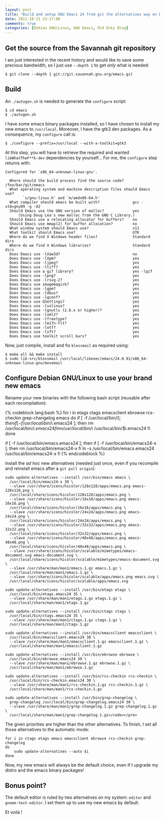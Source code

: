 ```yaml
---
layout: post
title: "Build and setup GNU Emacs 24 from git the alternatives way on Debian GNU/Linux"
date: 2011-10-31 23:17:00
comments: true
categories: [Debian GNU/Linux, GNU Emacs, Old Enki Blog]
---
```


Get the source from the Savannah git repository
-----------------------------------------------

I am just interested in the recent history and would like to save some precious bandwidth, so I just use `--depth 1` to get _only_ what is needed:

    $ git clone --depth 1 git://git.savannah.gnu.org/emacs.git

Build
-----

An `./autogen.sh` is needed to generate the `configure` script:

    $ cd emacs
    $ ./autogen.sh

I have some emacs binary packages installed, so I have chosen to install my new emacs to `/usr/local`. Moreover, I have the gtk3 dev packages. As a consequence, my `configure` call is:

    $ ./configure --prefix=/usr/local --with-x-toolkit=gtk3

At this step, you will have to retrieve the required and wanted `libWhatTheF**k-dev` dependencies by yourself…
For me, the `configure` step returns with:

    Configured for `x86_64-unknown-linux-gnu'.

      Where should the build process find the source code?    /foo/bar/git/emacs
      What operating system and machine description files should Emacs use?
            `s/gnu-linux.h' and `m/amdx86-64.h'
      What compiler should emacs be built with?               gcc -std=gnu99 -g -O2
      Should Emacs use the GNU version of malloc?             yes
          (Using Doug Lea's new malloc from the GNU C Library.)
      Should Emacs use a relocating allocator for buffers?    no
      Should Emacs use mmap(2) for buffer allocation?         no
      What window system should Emacs use?                    x11
      What toolkit should Emacs use?                          GTK
      Where do we find X Windows header files?                Standard dirs
      Where do we find X Windows libraries?                   Standard dirs
      Does Emacs use -lXaw3d?                                 no
      Does Emacs use -lXpm?                                   yes
      Does Emacs use -ljpeg?                                  yes
      Does Emacs use -ltiff?                                  yes
      Does Emacs use a gif library?                           yes -lgif
      Does Emacs use -lpng?                                   yes
      Does Emacs use -lrsvg-2?                                yes
      Does Emacs use imagemagick?                             yes
      Does Emacs use -lgpm?                                   yes
      Does Emacs use -ldbus?                                  yes
      Does Emacs use -lgconf?                                 yes
      Does Emacs use GSettings?                               yes
      Does Emacs use -lselinux?                               yes
      Does Emacs use -lgnutls (2.6.x or higher)?              yes
      Does Emacs use -lxml2?                                  yes
      Does Emacs use -lfreetype?                              yes
      Does Emacs use -lm17n-flt?                              yes
      Does Emacs use -lotf?                                   yes
      Does Emacs use -lxft?                                   yes
      Does Emacs use toolkit scroll bars?                     yes

Now, just compile, install and fix `blessmail` as required using:

    $ make all && make install
    $ sudo lib-src/blessmail /usr/local/libexec/emacs/24.0.91/x86_64-unknown-linux-gnu/movemail

Configure Debian GNU/Linux to use your brand new emacs
------------------------------------------------------

Rename your new binaries with the following bash script (reusable after each recompilation):

{% codeblock lang:bash %}
for i in etags ctags emacsclient ebrowse rcs-checkin grep-changelog emacs
do
    if [ -f /usr/local/bin/$i ]; then
        if [ -f /usr/local/bin/$i.emacs24 ]; then
            rm /usr/local/bin/$i.emacs24
        fi
        mv /usr/local/bin/$i /usr/local/bin/$i.emacs24
    fi
done

if [ -f /usr/local/bin/emacs.emacs24 ]; then
    if [ -f /usr/local/bin/emacs24-x ]; then
        rm /usr/local/bin/emacs24-x
    fi
    ln -s /usr/local/bin/emacs.emacs24 /usr/local/bin/emacs24-x
fi
{% endcodeblock %}

Install the _ad hoc_ new alternatives (needed just once, even if you recompile and reinstall emacs after a `git pull origin`):

    sudo update-alternatives --install /usr/bin/emacs emacs \
      /usr/local/bin/emacs24-x 30 \
      --slave /usr/share/icons/hicolor/128x128/apps/emacs.png emacs-128x128.png \
      /usr/local/share/icons/hicolor/128x128/apps/emacs.png \
      --slave /usr/share/icons/hicolor/16x16/apps/emacs.png emacs-16x16.png \
      /usr/local/share/icons/hicolor/16x16/apps/emacs.png \
      --slave /usr/share/icons/hicolor/24x24/apps/emacs.png emacs-24x24.png \
      /usr/local/share/icons/hicolor/24x24/apps/emacs.png \
      --slave /usr/share/icons/hicolor/32x32/apps/emacs.png emacs-32x32.png \
      /usr/local/share/icons/hicolor/32x32/apps/emacs.png \
      --slave /usr/share/icons/hicolor/48x48/apps/emacs.png emacs-48x48.png \
      /usr/local/share/icons/hicolor/48x48/apps/emacs.png \
      --slave /usr/share/icons/hicolor/scalable/mimetypes/emacs-document.svg emacs-document.svg \
      /usr/local/share/icons/hicolor/scalable/mimetypes/emacs-document.svg \
      --slave /usr/share/man/man1/emacs.1.gz emacs.1.gz \
      /usr/local/share/man/man1/emacs.1.gz \
      --slave /usr/share/icons/hicolor/scalable/apps/emacs.png emacs.svg \
      /usr/local/share/icons/hicolor/scalable/apps/emacs.svg

    sudo update-alternatives --install /usr/bin/etags etags \
      /usr/local/bin/etags.emacs24 35 \
      --slave /usr/share/man/man1/etags.1.gz etags.1.gz \
      /usr/local/share/man/man1/etags.1.gz

    sudo update-alternatives --install /usr/bin/ctags ctags \
      /usr/local/bin/ctags.emacs24 35 \
      --slave /usr/share/man/man1/ctags.1.gz ctags.1.gz \
      /usr/local/share/man/man1/ctags.1.gz

    sudo update-alternatives --install /usr/bin/emacsclient emacsclient \
      /usr/local/bin/emacsclient.emacs24 30 \
      --slave /usr/share/man/man1/emacsclient.1.gz emacsclient.1.gz \
      /usr/local/share/man/man1/emacsclient.1.gz

    sudo update-alternatives --install /usr/bin/ebrowse ebrowse \
      /usr/local/bin/ebrowse.emacs24 30 \
      --slave /usr/share/man/man1/ebrowse.1.gz ebrowse.1.gz \
      /usr/local/share/man/man1/ebrowse.1.gz

    sudo update-alternatives --install /usr/bin/rcs-checkin rcs-checkin \
      /usr/local/bin/rcs-checkin.emacs24 30 \
      --slave /usr/share/man/man1/rcs-checkin.1.gz rcs-checkin.1.gz \
      /usr/local/share/man/man1/rcs-checkin.1.gz

    sudo update-alternatives --install /usr/bin/grep-changelog \
      grep-changelog /usr/local/bin/grep-changelog.emacs24 30 \
      --slave /usr/share/man/man1/grep-changelog.1.gz grep-changelog.1.gz \
      /usr/local/share/man/man1/grep-changelog.1.gz</code></pre>

The given priorities are higher than the other alternatives. To finish, I set all those alternatives to the automatic mode:

    for i in ctags etags emacs emacsclient ebrowse rcs-checkin grep-changelog
    do
        sudo update-alternatives --auto $i
    done

Now, my new emacs will always be the default choice, even if I upgrade my distro and the emacs binary packages!

Bonus point?
------------

The default editor is ruled by two alternatives on my system: `editor` and `gnome-text-editor`. I set them up to use my new emacs by default.

Et voilà !
